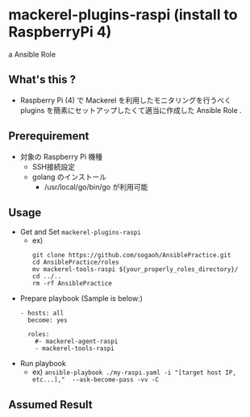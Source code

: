 # mackerel-plugins-raspi (install to RaspberryPi 4)
a Ansible Role


## What's this ?
- Raspberry Pi (4) で Mackerel を利用したモニタリングを行うべく  
  plugins を簡素にセットアップしたくて適当に作成した Ansible Role .


## Prerequirement
- 対象の Raspberry Pi 機種
    - SSH接続設定
    - golang のインストール 
        - /usr/local/go/bin/go が利用可能

## Usage
- Get and Set `mackerel-plugins-raspi`
    - ex) 
        ```
        git clone https://github.com/sogaoh/AnsiblePractice.git
        cd AnsiblePractice/roles
        mv mackerel-tools-raspi ${your_properly_roles_directory}/
        cd ../..
        rm -rf AnsiblePractice
        ```
- Prepare playbook (Sample is below:)
    ```
    - hosts: all
      become: yes

      roles:
        #- mackerel-agent-raspi
        - mackerel-tools-raspi
    ```
- Run playbook
    - ex) `ansible-playbook ./my-raspi.yaml -i "[target host IP, etc...],"  --ask-become-pass -vv -C`


## Assumed Result
